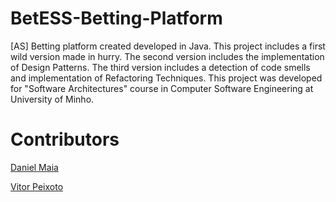 # BetESS-Betting-Platform
[AS] Betting platform created developed in Java. This project includes a first wild version made in hurry. The second version includes the implementation of Design Patterns. The third version includes a detection of code smells and implementation of Refactoring Techniques. This project was developed for "Software Architectures" course in Computer Software Engineering at University of Minho.

# Contributors

[Daniel Maia](https://github.com/SilentLynx)

[Vitor Peixoto](https://github.com/VitorPeixoto97)
